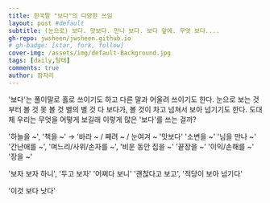 ```yaml
---
title: 한국말 "보다"의 다양한 쓰임
layout: post #default
subtitle: (눈으로) 보다. 맛보다. 만나 보다. 보다 앞에. 무엇 보다....
gh-repo: jwsheen/jwsheen.github.io
# gh-badge: [star, fork, follow]
cover-img: /assets/img/default-Background.jpg
tags: [daily,탈태]
comments: true
author: 잠자리
---
```


'보다'는 풀이말로 홀로 쓰이기도 하고 다른 말과 어울려 쓰이기도 한다.
눈으로 보는 것부터 볼 것 못 볼 것 별의 별 것 다 보다가, 볼 것이 차고 넘쳐서 보아 넘기기도 한다.
도대체 우리는 무엇을 어떻게 보길래 이렇게 많은 '보다'를 쓰는 걸까?

'하늘을 ~', '책을 ~' &rarr; '바라 ~ / 째려 ~ / 눈여겨 ~ 
'맛보다'
'소변을 ~'
'님을 만나 ~'
'간난애를 ~', '며느리/사위/손자를 ~', '비운 동안 집을 ~'
'끝장을 ~'
'이익/손해를 ~'
'장을 ~'

'보자 보자 하니', '두고 보자'
'어쩌다 보니'
'괜찮다고 보고', '적당이 보아 넘기다'

'이것 보다 낫다'
